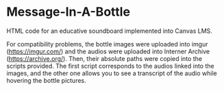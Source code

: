 # Message-In-A-Bottle
HTML code for an educative soundboard implemented into Canvas LMS. 

For compatibility problems, the bottle images were uploaded into imgur (https://imgur.com/) and the audios were uploaded into Interner Archive (https://archive.org/).
Then, their absolute paths were copied into the scripts provided.
The first script corresponds to the audios linked into the images, and the other one allows you to see a transcript of the audio while hovering the bottle pictures.
